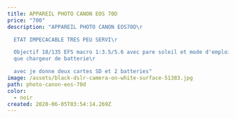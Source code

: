 ```yaml
---
title: APPAREIL PHOTO CANON EOS 70D
price: "700"
description: "APPAREIL PHOTO CANON EOS70D\r

  ETAT IMPECACABLE TRES PEU SERVI\r

  Objectif 18/135 EFS macro 1:3.5/5.6 avec pare soleil et mode d'emploi ainsi
  que chargeur de batterie\r

  avec je donne deux cartes SD et 2 batteries"
image: /assets/black-dslr-camera-on-white-surface-51383.jpg
path: photo-canon-eos-70d
color:
  - noir
created: 2020-06-05T03:54:14.269Z
---
```

